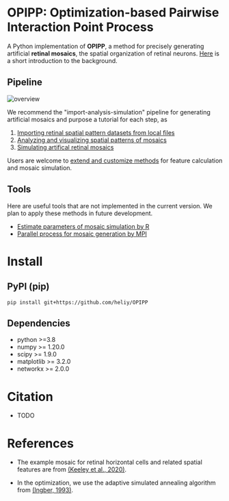 # OPIPP: Optimization-based Pairwise Interaction Point Process

A Python implementation of **OPIPP**, a method for precisely generating artificial **retinal mosaics**, the spatial organization of retinal neurons. [Here](tutorial/0.background.md) is a short introduction to the background.

## Pipeline

![overview](tutorial/imgs/rm-overview.png)

We recommend the "import-analysis-simulation" pipeline for generating artificial mosaics and purpose a tutorial for each step, as
1. [Importing retinal spatial pattern datasets from local files](tutorial/1.import.md)
2. [Analyzing and visualizing spatial patterns of mosaics](tutorial/2.analysis.md)
3. [Simulating artifical retinal mosaics](tutorial/3.simulation.md)

Users are welcome to [extend and customize methods](tutorial/3.simulation.md#extention) for feature calculation and mosaic simulation.

## Tools

Here are useful tools that are not implemented in the current version. We plan to apply these methods in future development.

- [Estimate parameters of mosaic simulation by R](tutorial/estimate_inter_ps.md)
- [Parallel process for mosaic generation by MPI](tutorial/parallel_processing.md)


# Install

## PyPI (pip)

```console
pip install git+https://github.com/heliy/OPIPP
```

<!-- or 

```console
pip install OPIPP
``` -->

## Dependencies

- python >=3.8
- numpy >= 1.20.0
- scipy >= 1.9.0
- matplotlib >= 3.2.0
- networkx >= 2.0.0

# Citation

- TODO

# References

- The example mosaic for retinal horizontal cells and related spatial features are from [(Keeley et al., 2020)](https://doi.org/10.1002/cne.24880).

- In the optimization, we use the adaptive simulated annealing algorithm from [(Ingber, 1993)](https://optimization-online.org/wp-content/uploads/2001/03/291.pdf).
